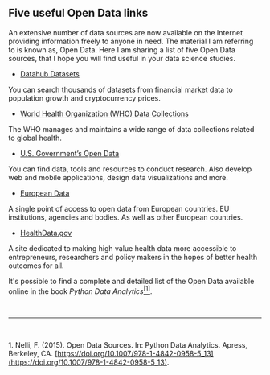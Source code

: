  ## Five useful Open Data links

An extensive number of data sources are now available on the Internet providing information freely to anyone in need. The material I am referring to is known as, Open Data. Here I am sharing a list of five Open Data sources, that I hope you will find useful in your data science studies.


* [Datahub Datasets](http://datahub.io/dataset)

You can search thousands of datasets from financial market data to population growth and cryptocurrency prices.

* [World Health Organization (WHO) Data Collections](https://www.who.int/data/collections)

The WHO manages and maintains a wide range of data collections related to global health.

* [U.S. Government’s Open Data](http://data.gov)

You can find data, tools and resources to conduct research. Also develop web and mobile applications, design data visualizations and more.

* [European Data](https://data.europa.eu/data/datasets?locale=en)

A single point of access to open data from European countries. EU institutions, agencies and bodies. As well as other European countries.

* [HealthData.gov](http://www.healthdata.gov)

A site dedicated to making high value health data more accessible to entrepreneurs, researchers and policy makers in the hopes of better health outcomes for all.


It's possible to find a complete and detailed list of the Open Data available online in the book *Python Data Analytics*<a name="cite_ref-1"></a>[<sup>[1]</sup>](#cite_note-1).  

<br>

---

<br>

<a name="cite_note-1"></a>1. [](#cite_ref-1) Nelli, F. (2015). Open Data Sources. In: Python Data Analytics. Apress, Berkeley, CA. [https://doi.org/10.1007/978-1-4842-0958-5_13](https://doi.org/10.1007/978-1-4842-0958-5_13).
